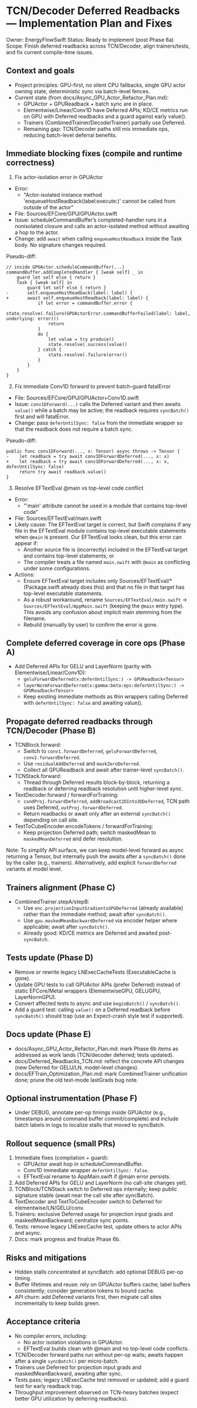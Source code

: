 # TCN/Decoder Deferred Readbacks — Implementation Plan and Fixes

Owner: EnergyFlowSwift
Status: Ready to implement (post Phase 6a)
Scope: Finish deferred readbacks across TCN/Decoder, align trainers/tests, and fix current compile-time issues.

## Context and goals

- Project principles: GPU-first, no silent CPU fallbacks, single GPU actor owning state, deterministic sync via batch-level fences.
- Current state (from docs/Async_GPU_Actor_Refactor_Plan.md):
  - GPUActor + GPUReadback + batch sync are in place.
  - Elementwise/Linear/Conv1D have Deferred APIs; KD/CE metrics run on GPU with Deferred readbacks and a guard against early value().
  - Trainers (CombinedTrainer/DecoderTrainer) partially use Deferred.
  - Remaining gap: TCN/Decoder paths still mix immediate ops, reducing batch-level deferral benefits.

## Immediate blocking fixes (compile and runtime correctness)

1) Fix actor-isolation error in GPUActor

- Error:
  - "Actor-isolated instance method 'enqueueHostReadback(label:execute:)' cannot be called from outside of the actor"
- File: Sources/EFCore/GPU/GPUActor.swift
- Issue: scheduleCommandBuffer’s completed-handler runs in a nonisolated closure and calls an actor-isolated method without awaiting a hop to the actor.
- Change: add `await` when calling `enqueueHostReadback` inside the Task body. No signature changes required.

Pseudo-diff:
```
// inside GPUActor.scheduleCommandBuffer(...)
commandBuffer.addCompletedHandler { [weak self] _ in
    guard let self else { return }
    Task { [weak self] in
        guard let self else { return }
-       self.enqueueHostReadback(label: label) {
+       await self.enqueueHostReadback(label: label) {
            if let error = commandBuffer.error {
                state.resolve(.failure(GPUActorError.commandBufferFailed(label: label, underlying: error)))
                return
            }
            do {
                let value = try produce()
                state.resolve(.success(value))
            } catch {
                state.resolve(.failure(error))
            }
        }
    }
}
```

2) Fix immediate Conv1D forward to prevent batch-guard fatalError

- File: Sources/EFCore/GPU/GPUActor+Conv1D.swift
- Issue: `conv1DForward(...)` calls the Deferred variant and then awaits `value()` while a batch may be active; the readback requires `syncBatch()` first and will fatalError.
- Change: pass `deferUntilSync: false` from the immediate wrapper so that the readback does not require a batch sync.

Pseudo-diff:
```
public func conv1DForward(..., x: Tensor) async throws -> Tensor {
-    let readback = try await conv1DForwardDeferred(..., x: x)
+    let readback = try await conv1DForwardDeferred(..., x: x, deferUntilSync: false)
     return try await readback.value()
}
```

3) Resolve EFTextEval @main vs top-level code conflict

- Error:
  - "'main' attribute cannot be used in a module that contains top-level code"
- File: Sources/EFTextEval/main.swift
- Likely cause: The EFTextEval target is correct, but Swift complains if any file in the EFTextEval module contains top-level executable statements when `@main` is present. Our EFTextEval looks clean, but this error can appear if:
  - Another source file is (incorrectly) included in the EFTextEval target and contains top-level statements; or
  - The compiler treats a file named `main.swift` with `@main` as conflicting under some configurations.
- Actions:
  - Ensure EFTextEval target includes only Sources/EFTextEval/* (Package.swift already does this) and that no file in that target has top-level executable statements.
  - As a robust workaround, rename `Sources/EFTextEval/main.swift` → `Sources/EFTextEval/AppMain.swift` (keeping the `@main` entry type). This avoids any confusion about implicit main stemming from the filename.
  - Rebuild (manually by user) to confirm the error is gone.

## Complete deferred coverage in core ops (Phase A)

- Add Deferred APIs for GELU and LayerNorm (parity with Elementwise/Linear/Conv1D):
  - `geluForwardDeferred(x:deferUntilSync:) -> GPUReadback<Tensor>`
  - `layerNormForwardDeferred(x:gamma:beta:eps:deferUntilSync:) -> GPUReadback<Tensor>`
  - Keep existing immediate methods as thin wrappers calling Deferred with `deferUntilSync: false` and awaiting value().

## Propagate deferred readbacks through TCN/Decoder (Phase B)

- TCNBlock.forward:
  - Switch to `conv1.forwardDeferred`, `geluForwardDeferred`, `conv2.forwardDeferred`.
  - Use `residualAddDeferred` and `maskZeroDeferred`.
  - Collect all GPUReadback<Tensor> and await after trainer-level `syncBatch()`.
- TCNStack.forward:
  - Thread through Deferred results block-by-block, returning a readback or deferring readback resolution until higher-level sync.
- TextDecoder.forward / forwardForTraining:
  - `condProj.forwardDeferred`, `addBroadcast2DInto3DDeferred`, TCN path uses Deferred, `outProj.forwardDeferred`.
  - Return readbacks or await only after an external `syncBatch()` depending on call site.
- TextToCubeEncoder.encodeTokens / forwardForTraining:
  - Keep projection Deferred path; switch maskedMean to `maskedMeanDeferred` and defer resolution.

Note: To simplify API surface, we can keep model-level forward as async returning a Tensor, but internally push the awaits after a `syncBatch()` done by the caller (e.g., trainers). Alternatively, add explicit `forwardDeferred` variants at model level.

## Trainers alignment (Phase C)

- CombinedTrainer.stepA/stepB:
  - Use `enc.projectionInputGradientsGPUDeferred` (already available) rather than the immediate method; await after `syncBatch()`.
  - Use `gpu.maskedMeanBackwardDeferred` via encoder helper where applicable; await after `syncBatch()`.
  - Already good: KD/CE metrics are Deferred and awaited post-`syncBatch`.

## Tests update (Phase D)

- Remove or rewrite legacy LNExecCacheTests (ExecutableCache is gone).
- Update GPU tests to call GPUActor APIs (prefer Deferred) instead of static EFCore/Metal wrappers (ElementwiseGPU, GELUGPU, LayerNormGPU).
- Convert affected tests to async and use `beginBatch()` / `syncBatch()`.
- Add a guard test: calling `value()` on a Deferred readback before `syncBatch()` should trap (use an Expect-crash style test if supported).

## Docs update (Phase E)

- docs/Async_GPU_Actor_Refactor_Plan.md: mark Phase 6b items as addressed as work lands (TCN/decoder deferred; tests updated).
- docs/Deferred_Readbacks_TCN.md: reflect the concrete API changes (new Deferred for GELU/LN, model-level changes).
- docs/EFTrain_Optimization_Plan.md: mark CombinedTrainer unification done; prune the old text-mode lastGrads bug note.

## Optional instrumentation (Phase F)

- Under DEBUG, annotate per-op timings inside GPUActor (e.g., timestamps around command buffer commit/complete) and include batch labels in logs to localize stalls that moved to syncBatch.

## Rollout sequence (small PRs)

1) Immediate fixes (compilation + guard):
   - GPUActor await hop in scheduleCommandBuffer.
   - Conv1D immediate wrapper `deferUntilSync: false`.
   - EFTextEval rename to AppMain.swift if @main error persists.
2) Add Deferred APIs for GELU and LayerNorm (no call-site changes yet).
3) TCNBlock/TCNStack switch to Deferred ops internally; keep public signature stable (await near the call site after syncBatch).
4) TextDecoder and TextToCubeEncoder switch to Deferred for elementwise/LN/GELU/conv.
5) Trainers: exclusive Deferred usage for projection input grads and maskedMeanBackward; centralize sync points.
6) Tests: remove legacy LNExecCache test, update others to actor APIs and async.
7) Docs: mark progress and finalize Phase 6b.

## Risks and mitigations

- Hidden stalls concentrated at syncBatch: add optional DEBUG per-op timing.
- Buffer lifetimes and reuse: rely on GPUActor buffers cache; label buffers consistently; consider generation tokens to bound cache.
- API churn: add Deferred variants first, then migrate call sites incrementally to keep builds green.

## Acceptance criteria

- No compiler errors, including:
  - No actor isolation violations in GPUActor.
  - EFTextEval builds clean with @main and no top-level code conflicts.
- TCN/Decoder forward paths run without per-op waits; awaits happen after a single `syncBatch()` per micro-batch.
- Trainers use Deferred for projection input grads and maskedMeanBackward, awaiting after sync.
- Tests pass; legacy LNExecCache test removed or updated; add a guard test for early readback trap.
- Throughput improvement observed on TCN-heavy batches (expect better GPU utilization by deferring readbacks).
